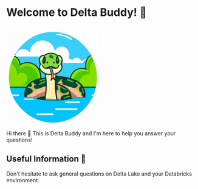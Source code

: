 # Welcome to Delta Buddy! 🐍
![Delta-Buddy](logo.png?raw=true)

Hi there 👋 This is Delta Buddy and I'm here to help you answer your questions!

## Useful Information 🔗

Don't hesitate to ask general questions on Delta Lake and your Databricks environment.